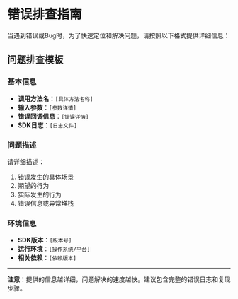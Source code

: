 # 错误排查指南

当遇到错误或Bug时，为了快速定位和解决问题，请按照以下格式提供详细信息：

## 问题排查模板

### 基本信息
- **调用方法名**：`[具体方法名称]`
- **输入参数**：`[参数详情]`
- **错误回调信息**：`[错误详情]`
- **SDK日志**：`[日志文件]`

### 问题描述
请详细描述：
1. 错误发生的具体场景
2. 期望的行为
3. 实际发生的行为
4. 错误信息或异常堆栈

### 环境信息
- **SDK版本**：`[版本号]`
- **运行环境**：`[操作系统/平台]`
- **相关依赖**：`[依赖版本]`

---

**注意**：提供的信息越详细，问题解决的速度越快。建议包含完整的错误日志和复现步骤。
